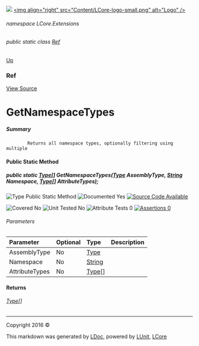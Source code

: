 ![](Content/LCore-banner-small.png "")
[&lt;img align=&quot;right&quot; src=&quot;Content/LCore-logo-small.png&quot; alt=&quot;Logo&quot; /&gt;](../README.md)

###### namespace LCore.Extensions

###### public static class [Ref](docs/Ref.md)
[Up](docs/Ref.md)

### Ref
[View Source](Extensions/Methods/L.cs)

# GetNamespaceTypes

##### Summary

            Returns all namespace types, optionally filtering using multiple 

#### Public Static Method

##### public static <a href="https://msdn.microsoft.com/en-us/library/system.type.aspx" alt="">Type</a>[] GetNamespaceTypes(<a href="https://msdn.microsoft.com/en-us/library/system.type.aspx" alt="">Type</a> AssemblyType, <a href="https://msdn.microsoft.com/en-us/library/system.string.aspx" alt="">String</a> Namespace, <a href="https://msdn.microsoft.com/en-us/library/system.type.aspx" alt="">Type</a>[] AttributeTypes);

![Type Public Static Method](http://b.repl.ca/v1/Type-Public%20Static%20Method-blue.png "")     ![Documented Yes](http://b.repl.ca/v1/Documented-Yes-brightgreen.png "") [![Source Code Available](http://b.repl.ca/v1/Source%20Code-Available-brightgreen.png "")](Extensions/Methods/L.cs#L)

![Covered No](http://b.repl.ca/v1/Covered-No-red.png "") ![Unit Tested No](http://b.repl.ca/v1/Unit%20Tested-No-lightgrey.png "") ![Attribute Tests 0](http://b.repl.ca/v1/Attribute%20Tests-0-lightgrey.png "") [![Assertions 0](http://b.repl.ca/v1/Assertions-0-lightgrey.png "")](Extensions/Methods/L.cs)

###### Parameters

Parameter | Optional | Type | Description
:---  | :---  | :---  | :--- 
AssemblyType | No | [Type](https://msdn.microsoft.com/en-us/library/system.type.aspx) | 
Namespace | No | [String](https://msdn.microsoft.com/en-us/library/system.string.aspx) | 
AttributeTypes | No | [Type](https://msdn.microsoft.com/en-us/library/system.type.aspx)[] | 


#### Returns

###### [Type](https://msdn.microsoft.com/en-us/library/system.type.aspx)[]



---

Copyright 2016 &copy; [](../README.md) [](../TableOfContents.md)

This markdown was generated by [LDoc](https://github.com/CodeSingularity/LDoc), powered by [LUnit](https://github.com/CodeSingularity/LUnit), [LCore](https://github.com/CodeSingularity/LCore)
